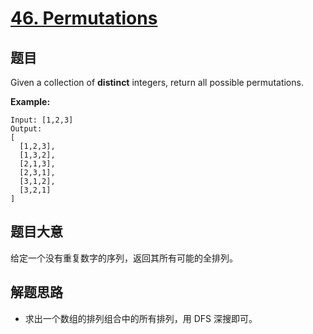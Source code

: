 # [46. Permutations](https://leetcode.com/problems/permutations/)


## 题目

Given a collection of **distinct** integers, return all possible permutations.

**Example:**


    Input: [1,2,3]
    Output:
    [
      [1,2,3],
      [1,3,2],
      [2,1,3],
      [2,3,1],
      [3,1,2],
      [3,2,1]
    ]


## 题目大意

给定一个没有重复数字的序列，返回其所有可能的全排列。


## 解题思路

- 求出一个数组的排列组合中的所有排列，用 DFS 深搜即可。
